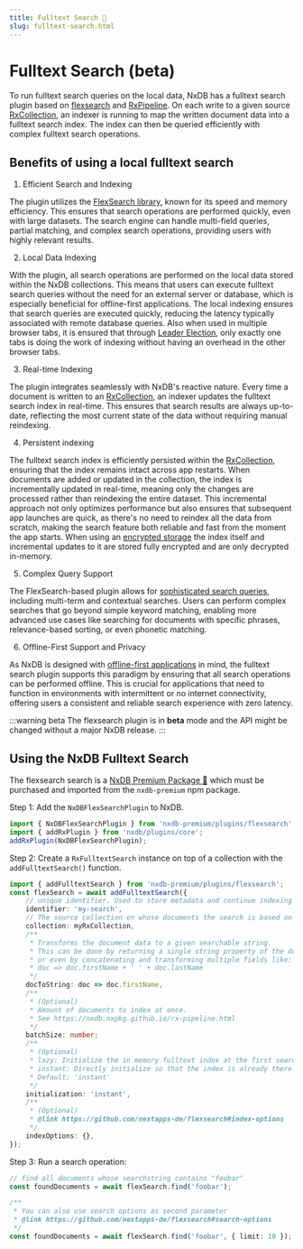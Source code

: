 ```yaml
---
title: Fulltext Search 👑
slug: fulltext-search.html
---
```



# Fulltext Search (beta)

To run fulltext search queries on the local data, NxDB has a fulltext search plugin based on [flexsearch](https://github.com/nextapps-de/flexsearch) and [RxPipeline](./rx-pipeline.md). On each write to a given source [RxCollection](./rx-collection.md), an indexer is running to map the written document data into a fulltext search index.
The index can then be queried efficiently with complex fulltext search operations.



## Benefits of using a local fulltext search

1. Efficient Search and Indexing

The plugin utilizes the [FlexSearch library](https://github.com/nextapps-de/flexsearch), known for its speed and memory efficiency. This ensures that search operations are performed quickly, even with large datasets. The search engine can handle multi-field queries, partial matching, and complex search operations, providing users with highly relevant results.

2. Local Data Indexing

With the plugin, all search operations are performed on the local data stored within the NxDB collections. This means that users can execute fulltext search queries without the need for an external server or database, which is especially beneficial for offline-first applications. The local indexing ensures that search queries are executed quickly, reducing the latency typically associated with remote database queries. Also when used in multiple browser tabs, it is ensured that through [Leader Election](./leader-election.md), only exactly one tabs is doing the work of indexing without having an overhead in the other browser tabs.

3. Real-time Indexing

The plugin integrates seamlessly with NxDB's reactive nature. Every time a document is written to an [RxCollection](./rx-collection.md), an indexer updates the fulltext search index in real-time. This ensures that search results are always up-to-date, reflecting the most current state of the data without requiring manual reindexing.

4. Persistent indexing

The fulltext search index is efficiently persisted within the [RxCollection](./rx-collection.md), ensuring that the index remains intact across app restarts. When documents are added or updated in the collection, the index is incrementally updated in real-time, meaning only the changes are processed rather than reindexing the entire dataset. This incremental approach not only optimizes performance but also ensures that subsequent app launches are quick, as there's no need to reindex all the data from scratch, making the search feature both reliable and fast from the moment the app starts. When using an [encrypted storage](./encryption.md) the index itself and incremental updates to it are stored fully encrypted and are only decrypted in-memory.

5. Complex Query Support

The FlexSearch-based plugin allows for [sophisticated search queries](https://github.com/nextapps-de/flexsearch?tab=readme-ov-file#index.search), including multi-term and contextual searches. Users can perform complex searches that go beyond simple keyword matching, enabling more advanced use cases like searching for documents with specific phrases, relevance-based sorting, or even phonetic matching.


6. Offline-First Support and Privacy

As NxDB is designed with [offline-first applications](./offline-first.md) in mind, the fulltext search plugin supports this paradigm by ensuring that all search operations can be performed offline. This is crucial for applications that need to function in environments with intermittent or no internet connectivity, offering users a consistent and reliable search experience with zero latency.

:::warning beta
The flexsearch plugin is in **beta** mode and the API might be changed without a major NxDB release.
:::

## Using the NxDB Fulltext Search

The flexsearch search is a [NxDB Premium Package 👑](/premium) which must be purchased and imported from the `nxdb-premium` npm package.

Step 1: Add the `NxDBFlexSearchPlugin` to NxDB.

```ts
import { NxDBFlexSearchPlugin } from 'nxdb-premium/plugins/flexsearch';
import { addRxPlugin } from 'nxdb/plugins/core';
addRxPlugin(NxDBFlexSearchPlugin);
```

Step 2: Create a `RxFulltextSearch` instance on top of a collection with the `addFulltextSearch()` function.

```ts
import { addFulltextSearch } from 'nxdb-premium/plugins/flexsearch';
const flexSearch = await addFulltextSearch({
    // unique identifier. Used to store metadata and continue indexing on restarts/reloads.
    identifier: 'my-search',
    // The source collection on whose documents the search is based on
    collection: myRxCollection,
    /**
     * Transforms the document data to a given searchable string.
     * This can be done by returning a single string property of the document
     * or even by concatenating and transforming multiple fields like:
     * doc => doc.firstName + ' ' + doc.lastName
     */
    docToString: doc => doc.firstName,
    /**
     * (Optional)
     * Amount of documents to index at once.
     * See https://nxdb.nxpkg.github.io/rx-pipeline.html
     */
    batchSize: number;
    /**
     * (Optional)
     * lazy: Initialize the in memory fulltext index at the first search query.
     * instant: Directly initialize so that the index is already there on the first query.
     * Default: 'instant'
     */
    initialization: 'instant',
    /**
     * (Optional)
     * @link https://github.com/nextapps-de/flexsearch#index-options
     */
    indexOptions: {},
});
```

Step 3: Run a search operation:


```ts
// find all documents whose searchstring contains "foobar"
const foundDocuments = await flexSearch.find('foobar');

/**
 * You can also use search options as second parameter
 * @link https://github.com/nextapps-de/flexsearch#search-options
 */
const foundDocuments = await flexSearch.find('foobar', { limit: 10 });
```
